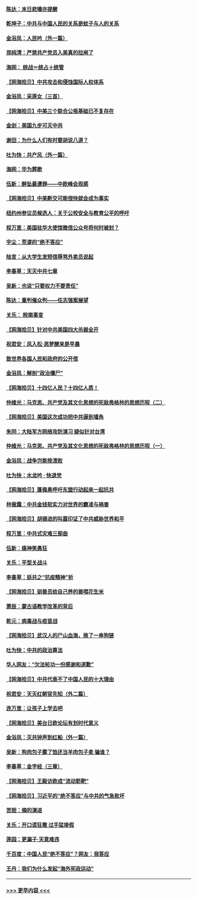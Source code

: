 #### [陈达：末日悲嚎亦提醒](../pages/nsc993/n12416736.md?t=09210651) 
#### [乾坤子：中共与中国人民的关系是蚊子与人的关系](../pages/nsc993/n12416632.md?t=09210651) 
#### [金浴凤：人民吟（外一篇）](../pages/nsc993/n12416567.md?t=09210651) 
#### [郑纯清：严禁共产党员入美真的拉闸了](../pages/nsc993/n12416550.md?t=09210651) 
#### [海网： 统战＝统占＋统管](../pages/nsc993/n12416404.md?t=09210651) 
#### [【网海拾贝】中共攻击和侵蚀国际人权体系](../pages/nsc993/n12416250.md?t=09210651) 
#### [金浴凤：采莲女（三首）](../pages/nsc993/n12415517.md?t=09210651) 
#### [【网海拾贝】中美三个联合公报基础已不复存在](../pages/nsc993/n12415054.md?t=09210651) 
#### [金剑：美国九步可灭中共](../pages/nsc993/n12413183.md?t=09210651) 
#### [谢田：为什么人们有时要胡说八道？](../pages/nsc993/n12411861.md?t=09210651) 
#### [吐为快：共产风（外一篇）](../pages/nsc993/n12411761.md?t=09210651) 
#### [海网：华为葬歌](../pages/nsc993/n12410381.md?t=09210651) 
#### [伍新：醉坠最遭罪——中欧峰会观感](../pages/nsc993/n12410364.md?t=09210651) 
#### [【网海拾贝】中美断交可能很快就会成为事实](../pages/nsc993/n12409495.md?t=09210651) 
#### [纽约州参议员候选人：关于公校安全与教育公平的呼吁](../pages/nsc993/n12409228.md?t=09210651) 
#### [程万里：美国驻华大使馆微信公众号将何时被封？](../pages/nsc993/n12407397.md?t=09210651) 
#### [宇尘：荒谬的“绝不答应”](../pages/nsc993/n12407360.md?t=09210651) 
#### [陆言：从大学生发短信辱骂外卖员说起](../pages/nsc993/n12407285.md?t=09210651) 
#### [李春草：天灭中共七章](../pages/nsc993/n12406988.md?t=09210651) 
#### [吴新：也说“只要权力不要责任”](../pages/nsc993/n12406966.md?t=09210651) 
#### [陈达：重判催众判——任志强案展望](../pages/nsc993/n12404540.md?t=09210651) 
#### [关乐： 皖南事变](../pages/nsc993/n12404288.md?t=09210651) 
#### [【网海拾贝】针对中共美国四大杀器全开](../pages/nsc993/n12404172.md?t=09210651) 
#### [祝君安：风入松‧恶梦醒来是早晨](../pages/nsc993/n12401953.md?t=09210651) 
#### [致世界各国人民和政府的公开信](../pages/nsc993/n12401824.md?t=09210651) 
#### [金浴凤：解剖“政治僵尸”](../pages/nsc993/n12401808.md?t=09210651) 
#### [【网海拾贝】十四亿人民？十四亿人质！](../pages/nsc993/n12401708.md?t=09210651) 
#### [仲维光：马克思、共产党及其文化思想的死敌弗格林的思想历程（二）](../pages/nsc993/n12399107.md?t=09210651) 
#### [【网海拾贝】美国这次成功把中共逼到墙角](../pages/nsc993/n12400173.md?t=09210651) 
#### [朱同：大陆军方网络攻防演习 疑似针对台湾](../pages/nsc993/n12399868.md?t=09210651) 
#### [仲维光：马克思、共产党及其文化思想的死敌弗格林的思想历程（一）](../pages/nsc993/n12398341.md?t=09210651) 
#### [金浴凤：战争岂能挽溃败](../pages/nsc993/n12398855.md?t=09210651) 
#### [吐为快：水龙吟 · 快退党](../pages/nsc993/n12398849.md?t=09210651) 
#### [【网海拾贝】蓬佩奥呼吁东盟行动起来一起抗共](../pages/nsc993/n12398291.md?t=09210651) 
#### [林傲霜：中共金钱软实力对世界的霸凌与祸害](../pages/nsc993/n12397515.md?t=09210651) 
#### [【网海拾贝】胡锡进的叫嚣印证了中共威胁世界和平](../pages/nsc993/n12397455.md?t=09210651) 
#### [程万里：中共式灾难三部曲](../pages/nsc993/n12397106.md?t=09210651) 
#### [伍新：瘟神笑愚狂](../pages/nsc993/n12397052.md?t=09210651) 
#### [关乐：平型关战斗](../pages/nsc993/n12395387.md?t=09210651) 
#### [李春草：妖共之“抗疫精神”析](../pages/nsc993/n12395240.md?t=09210651) 
#### [【网海拾贝】驯兽员给自己养的兽喂花生米](../pages/nsc993/n12393919.md?t=09210651) 
#### [萧辰：蒙古语教学改革的背后](../pages/nsc993/n12393677.md?t=09210651) 
#### [乾元：病毒战与疫苗战](../pages/nsc993/n12393107.md?t=09210651) 
#### [【网海拾贝】武汉人的尸山血海，换了一串狗链](../pages/nsc993/n12393043.md?t=09210651) 
#### [吐为快：中共的政治算法](../pages/nsc993/n12390506.md?t=09210651) 
#### [华人网友：“欠法轮功一份感谢和道歉”](../pages/nsc993/n12390098.md?t=09210651) 
#### [【网海拾贝】中共代表不了中国人民的十大理由](../pages/nsc993/n12388155.md?t=09210651) 
#### [祝君安：天灭红朝官先知（外二篇）](../pages/nsc993/n12387957.md?t=09210651) 
#### [连万里：让孩子上学去吧](../pages/nsc993/n12385309.md?t=09210651) 
#### [【网海拾贝】美台日欧论坛有划时代意义](../pages/nsc993/n12385232.md?t=09210651) 
#### [金浴凤：灭共钟声到红船（外一篇）](../pages/nsc993/n12385154.md?t=09210651) 
#### [吴新：狗肉包子露了馅还当羊肉包子卖 骗谁？](../pages/nsc993/n12385133.md?t=09210651) 
#### [李春草：金字经（三章）](../pages/nsc993/n12383691.md?t=09210651) 
#### [【网海拾贝】王毅访欧成“流动箭靶”](../pages/nsc993/n12383338.md?t=09210651) 
#### [【网海拾贝】习近平的“绝不答应”与中共的气急败坏](../pages/nsc993/n12382819.md?t=09210651) 
#### [苦胆：摘的演进](../pages/nsc993/n12382619.md?t=09210651) 
#### [关乐：开口谎狂撒 过手猛掺假](../pages/nsc993/n12382604.md?t=09210651) 
#### [莲园：更漏子‧天意难违](../pages/nsc993/n12382598.md?t=09210651) 
#### [千百度：中国人民“绝不答应”？网友：我答应](../pages/nsc993/n12382024.md?t=09210651) 
#### [王丹：我们为什么发起“海外宪政运动”](../pages/nsc993/n12380286.md?t=09210651) 

----
#### [ >>> 更早内容 <<< ](../indexes/nsc993-earlier.md)
